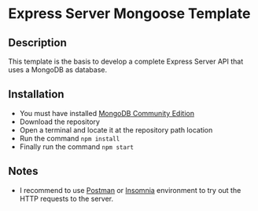 # Express Server Mongoose Template

## Description 

This template is the basis to develop a complete Express Server API that uses a MongoDB as database. 

## Installation 

* You must have installed [MongoDB Community Edition](https://www.mongodb.com/try/download/community)
* Download the repository
* Open a terminal and locate it at the repository path location 
* Run the command <code>npm install</code>
* Finally run the command <code>npm start</code>

## Notes

* I recommend to use [Postman](https://www.postman.com/downloads/) or [Insomnia](https://insomnia.rest/download) environment to try out the HTTP requests to the server. 

